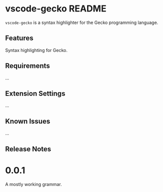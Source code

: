 # vscode-gecko README

`vscode-gecko` is a syntax highlighter for the Gecko programming language.

## Features

Syntax highlighting for Gecko.

## Requirements

...

## Extension Settings

...

## Known Issues

...

## Release Notes

# 0.0.1

A mostly working grammar.